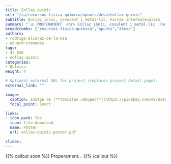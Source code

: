 ```yaml
---
title: Enllaç químic
url: "/ca/recursos-fisica-quimica/apunts/4eso/enllac-quimic"
subtitle: Enllaç iònic, covalent i metàl·lic. Forces intermoleculars
summary: "`🔜 PROPERAMENT` <br> Enllaç iònic, covalent i metàl·lic. Forces intermoleculars."
breadcrumbs: ["recursos-fisica-quimica","apunts","4teso"]
authors:
- rodrigo-alcaraz-de-la-osa
- eduard-cremades
tags:
- 4t ESO
- enllaç-químic
categories:
- Química
weight: 4

# Optional external URL for project (replaces project detail page).
external_link: ""

image:
  caption: Imatge de [**Tomislav Jakupec**](https://pixabay.com/es/users/tommyvideo-3092371/) en [Pixabay](https://pixabay.com/es/)
  focal_point: Smart

links:
- icon_pack: fas
  icon: file-download
  name: Pòster
  url: enllac-quimic-poster.pdf  

slides: 
---
```


{{% callout soon %}}
Properament...
{{% /callout %}}